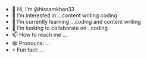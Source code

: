 - 👋 Hi, I’m @hissamkhan33
- 👀 I’m interested in ...content writing coding
- 🌱 I’m currently learning ...coding and content writing
- 💞️ I’m looking to collaborate on ..coding.
- 📫 How to reach me ...
- 😄 Pronouns: ...
- ⚡ Fun fact: ...

<!---
hissamkhan33/hissamkhan33 is a ✨ special ✨ repository because its `README.md` (this file) appears on your GitHub profile.
You can click the Preview link to take a look at your changes.
--->
